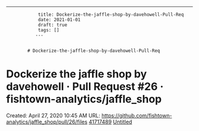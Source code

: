 ---
                title: Dockerize-the-jaffle-shop-by-davehowell-Pull-Req
                date: 2021-01-01    
                draft: true
                tags: []
               ---


            # Dockerize-the-jaffle-shop-by-davehowell-Pull-Req

# Dockerize the jaffle shop by davehowell · Pull Request #26 · fishtown-analytics/jaffle_shop
Created: April 27, 2020 10:45 AM
URL: https://github.com/fishtown-analytics/jaffle_shop/pull/26/files
[41717489](Dockerize%20the%20jaffle%20shop%20by%20davehowell%20%C2%B7%20Pull%20Req%200a8015bec62d4947af5b0dd0e5207468/41717489)
[Untitled](Dockerize%20the%20jaffle%20shop%20by%20davehowell%20%C2%B7%20Pull%20Req%200a8015bec62d4947af5b0dd0e5207468/Untitled%20Database%205a2f1bcbea3c4fc58f5521360ba1845d.csv)